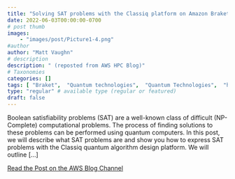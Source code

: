```yaml
---
title: "Solving SAT problems with the Classiq platform on Amazon Braket"
date: 2022-06-03T00:00:00-0700
# post thumb
images:
    - "images/post/Picture1-4.png"
#author
author: "Matt Vaughn"
# description
description: " (reposted from AWS HPC Blog)"
# Taxonomies
categories: []
tags: [ "Braket",  "Quantum technologies",  "Quantum Technologies",  "hpcblog", ]
type: "regular" # available type (regular or featured)
draft: false
---
```


Boolean satisfiability problems (SAT) are a well-known class of difficult (NP-Complete) computational problems. The process of finding solutions to these problems can be performed using quantum computers. In this post, we will describe what SAT problems are and show you how to express SAT problems with the Classiq quantum algorithm design platform. We will outline […]

<a href="https://aws.amazon.com/blogs/quantum-computing/solving-sat-problems-with-the-classiq-platform-on-amazon-braket/" class="btn btn-primary btn-lg active" role="button" aria-pressed="true" style="margin-top: 8px;">Read the Post on the AWS Blog Channel</a>